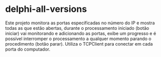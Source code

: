 # delphi-all-versions
Este projeto monitora as portas especificadas no número do IP e mostra todas as que estão abertas, durante o processamento iniciado (botão iniciar) vai monitorando e adicionando as portas, exibe um progresso e é possível interromper o processamento a qualquer momento parando o procedimento (botão parar).
Utiliza o TCPClient para conectar em cada porta do computador.
